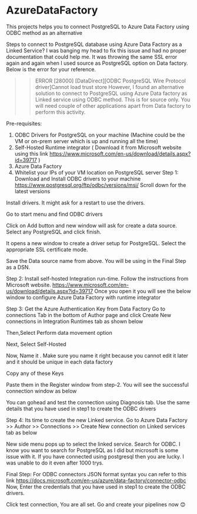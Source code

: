 # AzureDataFactory
This projects helps you to connect PostgreSQL to Azure Data Factory using ODBC method as an alternative



Steps  to connect to PostgreSQL database using Azure Data Factory as a Linked Service?
I was banging my head to fix this issue and had no proper documentation that could help me. It was throwing the same SSL error again and again when I used source as PostgreSQL option on Data factory. Below is the error for your reference.
>> ERROR [28000] [DataDirect][ODBC PostgreSQL Wire Protocol driver]Cannot load trust store
However, I found an alternative solution to connect to PostgreSQL using Azure Data factory as Linked service using ODBC method. This is for source only. You will need couple of other applications apart from Data factory to perform this activity.

Pre-requisites:
1.	ODBC Drivers for PostgreSQL on your machine (Machine could be the VM or on-prem server which is up and running all the time)
2.	Self-Hosted Runtime integrator ( Download it from Microsoft website using this link https://www.microsoft.com/en-us/download/details.aspx?id=39717 )
3.	Azure Data Factory 
4.	Whitelist your IPs of your VM location on PostgreSQL server
Step 1:
Download and Install ODBC drivers to your machine 
https://www.postgresql.org/ftp/odbc/versions/msi/
Scroll down for the latest versions
 





Install drivers. It might ask for a restart to use the drivers.
 
Go to start menu and find ODBC drivers 
 
Click on Add button and new window will ask for create a data source. Select any PostgreSQL and click finish.
 
It opens a new window to create a driver setup for PostgreSQL. Select the appropriate SSL certificate mode.
 
Save  the Data source  name from above. You  will be using in the Final Step as a DSN.
 

Step 2:
Install self-hosted Integration run-time. Follow the instructions from Microsoft website.
https://www.microsoft.com/en-us/download/details.aspx?id=39717
Once you open it you will see the below window to configure Azure Data Factory with runtime integrator
 

Step 3: Get the Azure Authentication Key from Data Factory
Go to connections Tab in the bottom of Author page and click Create New connections in Integration Runtimes tab as shown below
 




Then,Select Perform data movement option
 

Next, Select Self-Hosted 
 

Now, Name it . Make sure you name it right because you cannot edit it later and it should be unique in each data factory
 

Copy any of these Keys 
 

Paste them in the Register window from step-2. You will see the successful connection window as below
 

You can gohead and test the connection using Diagnosis tab. Use the same details that you have used in step1 to create the ODBC drivers
 

Step 4:
Its time to create the new Linked service. Go to Azure Data Factory >> Author >> Connections >> Create New connection on Linked services tab as below
 
New side menu pops up to select the linked service. Search for ODBC. I know you want to search for PostgreSQL as I did but microsoft is some issue with it. If you have connected using postgresql then you are lucky. I was unable to do it even after 1000 trys.
 

 


 

 






Final Step:
For ODBC connectors JSON format syntax you can refer to this link
 https://docs.microsoft.com/en-us/azure/data-factory/connector-odbc
Now, Enter the credentials that you have used in step1 to create the ODBC drivers.
 




Click test connection, You are all set.  Go and create your pipelines now 😊

  

